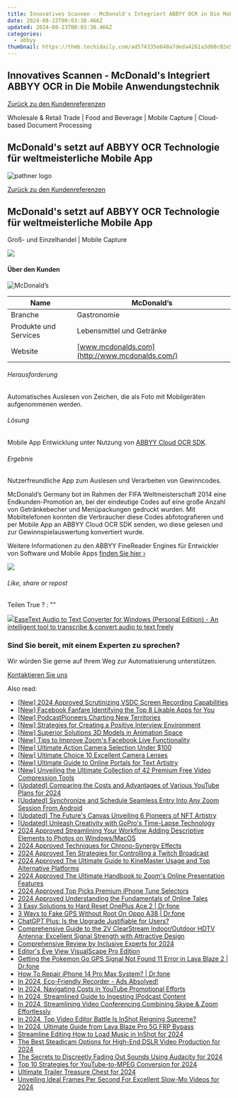 ```yaml
---
title: Innovatives Scannen - McDonald's Integriert ABBYY OCR in Die Mobile Anwendungstechnik
date: 2024-08-22T00:03:38.466Z
updated: 2024-08-23T00:03:38.466Z
categories:
  - abbyy
thumbnail: https://thmb.techidaily.com/ad574335e648a7deda4261a3d60c02e5050876ad97d3a8d2551786ec91da20e4.jpg
---
```


## Innovatives Scannen - McDonald's Integriert ABBYY OCR in Die Mobile Anwendungstechnik

[Zurück zu den Kundenreferenzen](https://tools.techidaily.com/abbyy/products/)

Wholesale & Retail Trade | Food and Beverage | Mobile Capture | Cloud-based Document Processing

## McDonald's setzt auf ABBYY OCR Technologie für weltmeisterliche Mobile App

![pathner logo](https://content.abbyy.com/-/media/project/abbyy/abbyy/logos-white/de/70283.png?h=40&iar=0&w=120)

[Zurück zu den Kundenreferenzen](https://tools.techidaily.com/abbyy/products/)

## McDonald's setzt auf ABBYY OCR Technologie für weltmeisterliche Mobile App

Groß- und Einzelhandel | Mobile Capture 

![](https://static1.abbyy.com/abbyycommedia/16263/cs-mcd-556x303.jpg) 

#### Über den Kunden

![McDonald’s](https://static1.abbyy.com/abbyycommedia/15837/mcdonalds_150x80.jpg) 

| Name                  | McDonald’s                                     |
| --------------------- | ---------------------------------------------- |
| Branche               | Gastronomie                                    |
| Produkte und Services | Lebensmittel und Getränke                      |
| Website               | [www.mcdonalds.com](http://www.mcdonalds.com/) |

###### Herausforderung

Automatisches Auslesen von Zeichen, die als Foto mit Mobilgeräten aufgenommenen werden.

###### Lösung

Mobile App Entwicklung unter Nutzung von [ABBYY Cloud OCR SDK](https://tools.techidaily.com/abbyy/products/).

###### Ergebnis

Nutzerfreundliche App zum Auslesen und Verarbeiten von Gewinncodes.

McDonald’s Germany bot im Rahmen der FIFA Weltmeisterschaft 2014 eine Endkunden-Promotion an, bei der eindeutige Codes auf eine große Anzahl von Getränkebecher und Menüpackungen gedruckt wurden. Mit Mobiltelefonen konnten die Verbraucher diese Codes abfotografieren und per Mobile App an ABBYY Cloud OCR SDK senden, wo diese gelesen und zur Gewinnspielauswertung konvertiert wurde.

Weitere Informationen zu den ABBYY FineReader Engines für Entwickler von Software und Mobile Apps [finden Sie hier ›](https://tools.techidaily.com/abbyy/products/)

![](https://static1.abbyy.com/abbyycommedia/5311/screenshot-90-mcdonalds_450px.jpg)

###### Like, share or repost

Teilen  True ?  : "" 

<!-- affiliate ads begin -->
<a href="https://secure.2checkout.com/order/checkout.php?PRODS=40203538&QTY=1&AFFILIATE=108875&CART=1"><img src="https://secure.avangate.com/images/merchant/cc4b82e826b52ec41c810301548e8f48/products/audio-to-text-transcription-software.png" border="0">EaseText Audio to Text Converter for Windows (Personal Edition) - An intelligent tool to transcribe & convert audio to text freely </a>
<!-- affiliate ads end -->
### Sind Sie bereit, mit einem Experten zu sprechen?

Wir würden Sie gerne auf Ihrem Weg zur Automatisierung unterstützen.

[Kontaktieren Sie uns](https://tools.techidaily.com/abbyy/products/)

<ins class="adsbygoogle"
     style="display:block"
     data-ad-format="autorelaxed"
     data-ad-client="ca-pub-7571918770474297"
     data-ad-slot="1223367746"></ins>



<ins class="adsbygoogle"
     style="display:block"
     data-ad-client="ca-pub-7571918770474297"
     data-ad-slot="8358498916"
     data-ad-format="auto"
     data-full-width-responsive="true"></ins>

<span class="atpl-alsoreadstyle">Also read:</span>
<div><ul>
<li><a href="https://visual-screen-recording.techidaily.com/new-2024-approved-scrutinizing-vsdc-screen-recording-capabilities/"><u>[New] 2024 Approved  Scrutinizing VSDC Screen Recording Capabilities</u></a></li>
<li><a href="https://facebook-videos.techidaily.com/new-facebook-fanfare-identifying-the-top-8-likable-apps-for-you/"><u>[New] Facebook Fanfare  Identifying the Top 8 Likable Apps for You</u></a></li>
<li><a href="https://extra-guidance.techidaily.com/new-podcastpioneers-charting-new-territories/"><u>[New] PodcastPioneers  Charting New Territories</u></a></li>
<li><a href="https://some-approaches.techidaily.com/new-strategies-for-creating-a-positive-interview-environment/"><u>[New] Strategies for Creating a Positive Interview Environment</u></a></li>
<li><a href="https://some-approaches.techidaily.com/new-superior-solutions-3d-models-in-animation-space/"><u>[New] Superior Solutions  3D Models in Animation Space</u></a></li>
<li><a href="https://some-approaches.techidaily.com/new-tips-to-improve-zooms-facebook-live-functionality/"><u>[New] Tips to Improve Zoom's Facebook Live Functionality</u></a></li>
<li><a href="https://some-guidance.techidaily.com/new-ultimate-action-camera-selection-under-100/"><u>[New] Ultimate Action Camera Selection Under $100</u></a></li>
<li><a href="https://some-approaches.techidaily.com/new-ultimate-choice-10-excellent-camera-lenses/"><u>[New] Ultimate Choice  10 Excellent Camera Lenses</u></a></li>
<li><a href="https://some-approaches.techidaily.com/new-ultimate-guide-to-online-portals-for-text-artistry/"><u>[New] Ultimate Guide to Online Portals for Text Artistry</u></a></li>
<li><a href="https://some-approaches.techidaily.com/new-unveiling-the-ultimate-collection-of-42-premium-free-video-compression-tools/"><u>[New] Unveiling the Ultimate Collection of 42 Premium Free Video Compression Tools</u></a></li>
<li><a href="https://facebook-record-videos.techidaily.com/updated-comparing-the-costs-and-advantages-of-various-youtube-plans-for-2024/"><u>[Updated] Comparing the Costs and Advantages of Various YouTube Plans for 2024</u></a></li>
<li><a href="https://some-approaches.techidaily.com/updated-synchronize-and-schedule-seamless-entry-into-any-zoom-session-from-android/"><u>[Updated] Synchronize and Schedule  Seamless Entry Into Any Zoom Session From Android</u></a></li>
<li><a href="https://some-approaches.techidaily.com/updated-the-futures-canvas-unveiling-6-pioneers-of-nft-artistry/"><u>[Updated] The Future's Canvas  Unveiling 6 Pioneers of NFT Artistry</u></a></li>
<li><a href="https://some-approaches.techidaily.com/updated-unleash-creativity-with-gopros-time-lapse-technology/"><u>[Updated] Unleash Creativity with GoPro's Time-Lapse Technology</u></a></li>
<li><a href="https://some-approaches.techidaily.com/2024-approved-streamlining-your-workflow-adding-descriptive-elements-to-photos-on-windowsmacos/"><u>2024 Approved  Streamlining Your Workflow  Adding Descriptive Elements to Photos on Windows/MacOS</u></a></li>
<li><a href="https://some-approaches.techidaily.com/2024-approved-techniques-for-chrono-synergy-effects/"><u>2024 Approved  Techniques for Chrono-Synergy Effects</u></a></li>
<li><a href="https://some-approaches.techidaily.com/2024-approved-ten-strategies-for-controlling-a-twitch-broadcast/"><u>2024 Approved  Ten Strategies for Controlling a Twitch Broadcast</u></a></li>
<li><a href="https://some-approaches.techidaily.com/2024-approved-the-ultimate-guide-to-kinemaster-usage-and-top-alternative-platforms/"><u>2024 Approved  The Ultimate Guide to KineMaster Usage and Top Alternative Platforms</u></a></li>
<li><a href="https://some-approaches.techidaily.com/2024-approved-the-ultimate-handbook-to-zooms-online-presentation-features/"><u>2024 Approved  The Ultimate Handbook to Zoom's Online Presentation Features</u></a></li>
<li><a href="https://some-approaches.techidaily.com/2024-approved-top-picks-premium-iphone-tune-selectors/"><u>2024 Approved  Top Picks  Premium iPhone Tune Selectors</u></a></li>
<li><a href="https://some-approaches.techidaily.com/2024-approved-understanding-the-fundamentals-of-online-tales/"><u>2024 Approved  Understanding the Fundamentals of Online Tales</u></a></li>
<li><a href="https://phone-solutions.techidaily.com/3-easy-solutions-to-hard-reset-oneplus-ace-2-drfone-by-drfone-reset-android-reset-android/"><u>3 Easy Solutions to Hard Reset OnePlus Ace 2 | Dr.fone</u></a></li>
<li><a href="https://location-fake.techidaily.com/3-ways-to-fake-gps-without-root-on-oppo-a38-drfone-by-drfone-virtual-android/"><u>3 Ways to Fake GPS Without Root On Oppo A38 | Dr.fone</u></a></li>
<li><a href="https://tech-haven.techidaily.com/chatgpt-plus-is-the-upgrade-justifiable-for-users/"><u>ChatGPT Plus: Is the Upgrade Justifiable for Users?</u></a></li>
<li><a href="https://buynow-info.techidaily.com/comprehensive-guide-to-the-2v-clearstream-indooroutdoor-hdtv-antenna-excellent-signal-strength-with-attractive-design/"><u>Comprehensive Guide to the 2V ClearStream Indoor/Outdoor HDTV Antenna: Excellent Signal Strength with Attractive Design</u></a></li>
<li><a href="https://screen-sharing-recording.techidaily.com/comprehensive-review-by-inclusive-experts-for-2024/"><u>Comprehensive Review by Inclusive Experts for 2024</u></a></li>
<li><a href="https://extra-resources.techidaily.com/editors-eye-view-visualscape-pro-edition/"><u>Editor's Eye View  VisualScape Pro Edition</u></a></li>
<li><a href="https://android-location.techidaily.com/getting-the-pokemon-go-gps-signal-not-found-11-error-in-lava-blaze-2-drfone-by-drfone-virtual/"><u>Getting the Pokemon Go GPS Signal Not Found 11 Error in Lava Blaze 2 | Dr.fone</u></a></li>
<li><a href="https://blog-min.techidaily.com/how-to-repair-iphone-14-pro-max-system-drfone-by-drfone-ios-system-repair-ios-system-repair/"><u>How To Repair iPhone 14 Pro Max System? | Dr.fone</u></a></li>
<li><a href="https://screen-activity-recording.techidaily.com/1715859715798-in-2024-eco-friendly-recorder-ads-absolved/"><u>In 2024, Eco-Friendly Recorder - Ads Absolved!</u></a></li>
<li><a href="https://some-approaches.techidaily.com/in-2024-navigating-costs-in-youtube-promotional-efforts/"><u>In 2024, Navigating Costs in YouTube Promotional Efforts</u></a></li>
<li><a href="https://some-approaches.techidaily.com/in-2024-streamlined-guide-to-ingesting-ipodcast-content/"><u>In 2024, Streamlined Guide to Ingesting IPodcast Content</u></a></li>
<li><a href="https://some-approaches.techidaily.com/in-2024-streamlining-video-conferencing-combining-skype-and-zoom-effortlessly/"><u>In 2024, Streamlining Video Conferencing  Combining Skype & Zoom Effortlessly</u></a></li>
<li><a href="https://some-approaches.techidaily.com/in-2024-top-video-editor-battle-is-inshot-reigning-supreme/"><u>In 2024, Top Video Editor Battle  Is InShot Reigning Supreme?</u></a></li>
<li><a href="https://android-frp.techidaily.com/in-2024-ultimate-guide-from-lava-blaze-pro-5g-frp-bypass-by-drfone-android/"><u>In 2024, Ultimate Guide from Lava Blaze Pro 5G FRP Bypass</u></a></li>
<li><a href="https://some-approaches.techidaily.com/streamline-editing-how-to-load-music-in-inshot-for-2024/"><u>Streamline Editing  How to Load Music in InShot for 2024</u></a></li>
<li><a href="https://some-approaches.techidaily.com/the-best-steadicam-options-for-high-end-dslr-video-production-for-2024/"><u>The Best Steadicam Options for High-End DSLR Video Production for 2024</u></a></li>
<li><a href="https://some-approaches.techidaily.com/the-secrets-to-discreetly-fading-out-sounds-using-audacity-for-2024/"><u>The Secrets to Discreetly Fading Out Sounds Using Audacity for 2024</u></a></li>
<li><a href="https://some-approaches.techidaily.com/top-10-strategies-for-youtube-to-mpeg-conversion-for-2024/"><u>Top 10 Strategies for YouTube-to-MPEG Conversion for 2024</u></a></li>
<li><a href="https://some-approaches.techidaily.com/ultimate-trailer-treasure-chest-for-2024/"><u>Ultimate Trailer Treasure Chest for 2024</u></a></li>
<li><a href="https://some-approaches.techidaily.com/unveiling-ideal-frames-per-second-for-excellent-slow-mo-videos-for-2024/"><u>Unveiling Ideal Frames Per Second For Excellent Slow-Mo Videos for 2024</u></a></li>
</ul></div>
